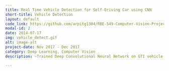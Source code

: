 ```yaml
---
title: Real Time Vehicle Detection for Self-Driving Car using CNN
short-title: Vehicle Detection
layout: default
code_link: https://github.com/arpitg1304/RBE-549-Computer-Vision-Project
modal-id: 2
date: 2014-07-17
img: vehicle_detect.gif
alt: image-alt
project-date: Nov 2017 - Dec 2017
category: Deep Learning, Computer Vision
description: ~Trained Deep Convolutional Neural Network on GTI vehicle image dataset and achieved 98% accuracy<br><br>~Implemented transfer learning to detect vehicles in high dimensional images/videos from KITTI benchmark

---
```

